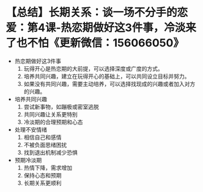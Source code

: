 # 【总结】长期关系：谈一场不分手的恋爱：第4课-热恋期做好这3件事，冷淡来了也不怕《更新微信：156066050》

-   热恋期做好这3件事
    1.  玩得开心是热恋期的大前提，可以选择深度或广度的方式。
    2.  培养共同兴趣，建立在玩得开心的基础上，可以共同设立目标并努力。
    3.  如果没有共同兴趣，需要主动培养，可以选择找现成的兴趣或者加入对方的兴趣。
-   培养共同兴趣
    1.  尝试新事物，如蹦极或密室逃脱
    2.  共同兴趣让关系更特别
    3.  冷淡期的合理预期和心态
-   处理不安情绪
    1.  相信自己和感情
    2.  不被负面思绪困扰
    3.  找到退出机制减少恐惧
-   预期冷淡期
    1.  热情下降，需求增加
    2.  保持心态和预期
    3.  长期关系更顺利